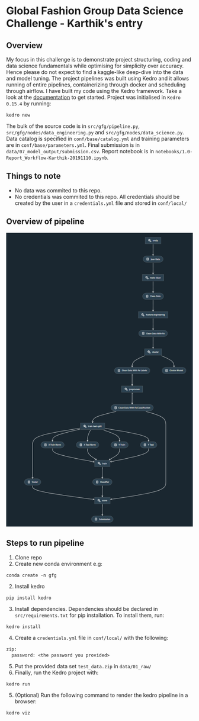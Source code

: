 # Global Fashion Group Data Science Challenge - Karthik's entry

## Overview
My focus in this challenge is to demonstrate project structuring, coding and data science fundamentals while optimising for simplicity over accuracy.
Hence please do not expect to find a kaggle-like deep-dive into the data and model tuning.
The project pipelines was built using Kedro and it allows running of entire pipelines, containerizing through docker and scheduling through airflow.
I have built my code using the Kedro framework. Take a look at the [documentation](https://kedro.readthedocs.io) to get started.
Project was initialised in `Kedro 0.15.4` by running:
```
kedro new
```
The bulk of the source code is in `src/gfg/pipeline.py`, `src/gfg/nodes/data_engineering.py` and `src/gfg/nodes/data_science.py`.
Data catalog is specified in `conf/base/catalog.yml` and training parameters are in `conf/base/parameters.yml`.
Final submission is in `data/07_model_output/submission.csv`.
Report notebook is in `notebooks/1.0-Report_Workflow-Karthik-20191110.ipynb`.
## Things to note
 * No data was commited to this repo.
 * No credentials was commited to this repo. All credentials should be created by the user in a `credentials.yml` file and stored in `conf/local/`

## Overview of pipeline
![Pipeline](https://github.com/penguinpompom/gfg/blob/master/data/08_reporting/pipeline.PNG)

## Steps to run pipeline
1. Clone repo
2. Create new conda environment e.g:

```
conda create -n gfg 
```

2. Install kedro
```
pip install kedro
```

3. Install dependencies. Dependencies should be declared in `src/requirements.txt` for pip installation. To install them, run:
```
kedro install
```
4. Create a `credentials.yml` file in `conf/local/` with the following:
```
zip:
  password: <the password you provided>
```
5. Put the provided data set `test_data.zip` in `data/01_raw/`
4. Finally, run the Kedro project with:
```
kedro run
```
5. (Optional) Run the following command to render the kedro pipeline in a browser:
```
kedro viz
```
